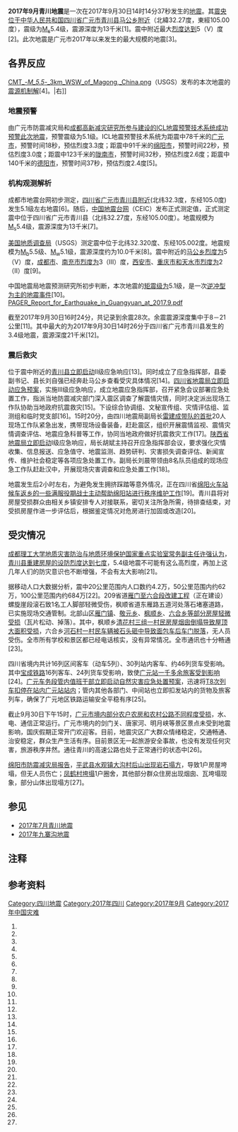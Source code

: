 **2017年9月青川地震**是一次在2017年9月30日14时14分37秒发生的[地震](../Page/地震.md "wikilink")。其[震央位于](../Page/震央.md "wikilink")[中华人民共和国](https://zh.wikipedia.org/wiki/中华人民共和国 "wikilink")[四川省](../Page/四川省.md "wikilink")[广元市](../Page/广元市.md "wikilink")[青川县](https://zh.wikipedia.org/wiki/青川县 "wikilink")[马公乡附近](https://zh.wikipedia.org/wiki/马公乡 "wikilink")（北緯32.27度，東經105.00度），震级为[M<sub>s</sub>](../Page/面波震级.md "wikilink")5.4级，震源深度为13千米\[1\]。震中附近最大[烈度达到](https://zh.wikipedia.org/wiki/修订麦加利地震烈度 "wikilink")5（V）度\[2\]。此次地震是广元市2017年以来发生的最大规模的地震\[3\]。

## 各界反应

[CMT_-_M_5.5_-_3km_WSW_of_Magong,_China.png](https://zh.wikipedia.org/wiki/File:CMT_-_M_5.5_-_3km_WSW_of_Magong,_China.png "fig:CMT_-_M_5.5_-_3km_WSW_of_Magong,_China.png")（USGS）发布的本次地震的[震源机制解](../Page/震源机制解.md "wikilink")\[4\]。|右\]\]

### 地震预警

由广元市防震减灾局和[成都高新减灾研究所参与建设的](https://zh.wikipedia.org/wiki/成都高新减灾研究所 "wikilink")[ICL地震预警技术系统成功预警此次地震](../Page/ICL地震预警技术系统.md "wikilink")，预警震级为5.1级。ICL地震预警技术系统为距震中78千米的[广元市](../Page/广元市.md "wikilink")，预警时间18秒，预估烈度3.3度；距震中91千米的[绵阳市](../Page/绵阳市.md "wikilink")，预警时间22秒，预估烈度3.0度；距震中123千米的[陇南市](../Page/陇南市.md "wikilink")，预警时间32秒，预估烈度2.6度；距震中140千米的[德阳市](../Page/德阳市.md "wikilink")，预警时间37秒，预估烈度2.4度\[5\]。

### 机构观测解析

成都市地震台网初步测定，[四川省](../Page/四川省.md "wikilink")[广元市](../Page/广元市.md "wikilink")[青川县附近](https://zh.wikipedia.org/wiki/青川县 "wikilink")(北纬32.3度，东经105.0度)发生5.1级左右地震\[6\]。随后，[中国地震台网](../Page/中国地震台网.md "wikilink")（CEIC）发布正式测定值，正式测定震中位于四川省广元市青川县（北纬32.27度，东经105.00度）。地震规模为[M<sub>s</sub>](../Page/面波震级.md "wikilink")5.4级，震源深度为13千米\[7\]。

[美国地质调查局](https://zh.wikipedia.org/wiki/美国地质调查局 "wikilink")（USGS）测定震中位于北纬32.320度、东经105.002度。地震规模为[M<sub>b</sub>](../Page/体波震级.md "wikilink")5.5级、[M<sub>w</sub>](https://zh.wikipedia.org/wiki/矩震级 "wikilink")5.1级，震源深度约为10.0千米\[8\]。震中附近的[马公乡烈度为](https://zh.wikipedia.org/wiki/马公乡 "wikilink")5（V）度，[成都市](../Page/成都市.md "wikilink")、[南充市烈度为](../Page/南充市.md "wikilink")3（III）度，[西安市](../Page/西安市.md "wikilink")、[重庆市和](../Page/重庆市.md "wikilink")[天水市烈度为](https://zh.wikipedia.org/wiki/天水市 "wikilink")2（II）度\[9\]。

中国地震局地震预测研究所初步判断，本次地震的[矩震级为](https://zh.wikipedia.org/wiki/矩震级 "wikilink")5.1级，是一次[逆冲型为主的地震事件](https://zh.wikipedia.org/wiki/逆冲型 "wikilink")\[10\]。[PAGER_Report_for_Earthquake_in_Guangyuan_at_2017.9.pdf](https://zh.wikipedia.org/wiki/File:PAGER_Report_for_Earthquake_in_Guangyuan_at_2017.9.pdf "fig:PAGER_Report_for_Earthquake_in_Guangyuan_at_2017.9.pdf")

截至2017年9月30日16时24分，共记录到余震28次。余震震源深度集中于8－21公里\[11\]。其中最大的为2017年9月30日14时26分于四川省广元市青川县发生的3.4级地震，震源深度21千米\[12\]。

### 震后救灾

位于震中附近的[青川县立即启动](https://zh.wikipedia.org/wiki/青川县 "wikilink")Ⅱ级应急响应\[13\]。同时成立了应急指挥部，县委副书记、县长刘自强已经奔赴马公乡查看受灾具体情况\[14\]。[四川省地震局立即启动应急预案](../Page/四川省.md "wikilink")，实施III级应急响应，成立地震应急指挥部，召开紧急会议部署应急处置工作，指派当地防震减灾部门深入震区调查了解震情灾情，同时决定派出现场工作队协助当地政府抗震救灾\[15\]。下设综合协调组、文秘宣传组、灾情评估组、监测组和临时党支部\[16\]。15时20分，由四川地震局副局长[雷建成带队的首批](https://zh.wikipedia.org/wiki/雷建成 "wikilink")20人现场工作队紧急出发，携带现场设备装备，赶赴震区，组织开展震情监视、震情灾情调查评估、地震应急科普等工作，协同当地政府做好抗震救灾工作\[17\]。[陕西省地震局立即启动](../Page/陕西省.md "wikilink")Ⅰ级应急响应，局长胡斌主持召开应急指挥部会议，要求强化灾情收集、信息报送、应急值守、地震监测、趋势研判、灾害损失调查评估、新闻宣传、维护社会稳定等各项应急处置工作。副局长刘晨带领由8名队员组成的现场应急工作队赶赴汉中，开展现场灾害调查和应急处置工作\[18\]。

地震发生后2小时左右，为避免发生拥挤踩踏等意外情况，正在四川省[绵阳火车站候车返乡的一些满服役期战士主动帮助绵阳站进行秩序维护工作](../Page/绵阳站.md "wikilink")\[19\]。青川县将对房屋受损群众由相关乡镇安排专人对接联系，密切关注所急所需，待排查结束，对受损房屋作进一步评估后，根据鉴定情况对危房进行加固或改造\[20\]。

## 受灾情况

[成都理工大学地质灾害防治与地质环境保护国家重点实验室常务副主任许强认为](../Page/成都理工大学.md "wikilink")，[青川县重建房屋的设防烈度达到七度](https://zh.wikipedia.org/wiki/青川县 "wikilink")，5.4级地震不可能有这么高烈度，再加上这几年人们的防灾意识也不断增强，不会有太大影响\[21\]。

据移动人口大数据分析，震中20公里范围内人口数约4.2万，50公里范围内约62万，100公里范围内约684万\[22\]。209省道[雁门至](https://zh.wikipedia.org/wiki/雁门 "wikilink")[六合段改建工程](https://zh.wikipedia.org/wiki/六合 "wikilink")（正在建设）螺旋崖段滚石致1名工人脚部轻微受伤，枫顺省道东雁路五道河处落石堵塞道路，已实施现场交通管制。北部山区[雁门镇](https://zh.wikipedia.org/wiki/雁门镇 "wikilink")、[敬元乡](https://zh.wikipedia.org/wiki/敬元乡 "wikilink")、[枫顺乡](https://zh.wikipedia.org/wiki/枫顺乡 "wikilink")、[六合乡等部分房屋轻微受损](https://zh.wikipedia.org/wiki/六合乡 "wikilink")（瓦片松动、掉落）。其中，枫顺乡[清花村三组一村民房屋烟囱倒塌导致屋顶大面积受损](https://zh.wikipedia.org/wiki/清花村 "wikilink")，六合乡[河石村一村民车辆被石头砸中导致面包车后车门脱落](https://zh.wikipedia.org/wiki/河石村 "wikilink")，无人员受伤。全市所有学校和景区都已经电话核实，没有异常情况。全市通讯也十分畅通\[23\]。

四川省境内共计16列区间客车（动车5列）、30列站内客车、约46列货车受影响。其中[宝成铁路](../Page/宝成铁路.md "wikilink")16列客车、24列货车受影响，致使[广元站一千多余旅客受到影响](https://zh.wikipedia.org/wiki/广元站 "wikilink")\[24\]。[广元车务段管内值班干部立即启动自然灾害应急处置预案](https://zh.wikipedia.org/wiki/广元车务段 "wikilink")，迅速将[T8次列车扣停在站内广元站站内](https://zh.wikipedia.org/wiki/T8次列车 "wikilink")；管内其他各部门、中间站也立即扣发站内的货物及旅客列车，确保了广元地区铁路运输安全平稳有序\[25\]。

截止9月30日下午15时，[广元市境内部分农户农房和农村公路不同程度受损](../Page/广元市.md "wikilink")，水、电、通信正常运行。广元市境内的剑门关、唐家河、明月峡等景区景点未受到地震影响，国庆假期正常开门欢迎客。目前，地震灾区广大群众情绪稳定，交通畅通、治安稳定，群众生产生活有序。目前景区无一起旅游安全事故，也没有发现任何灾害，旅游秩序井然。通往青川的高速公路也处于正常通行的状态中\[26\]。

[绵阳市防震减灾局报告](../Page/绵阳市.md "wikilink")，[平武县](../Page/平武县.md "wikilink")[水观镇](https://zh.wikipedia.org/wiki/水观镇 "wikilink")[大沟村后山出现岩石塌方](https://zh.wikipedia.org/wiki/大沟村 "wikilink")，导致1户房屋垮塌，但无人员伤亡；[凤鹤村垮塌](https://zh.wikipedia.org/wiki/凤鹤村 "wikilink")1户圈舍，其他部分群众住房出现烟囱、瓦垮塌现象，部分山体出现塌方\[27\]。

## 参见

  - [2017年7月青川地震](https://zh.wikipedia.org/wiki/2017年7月青川地震 "wikilink")
  - [2017年九寨沟地震](../Page/2017年九寨沟地震.md "wikilink")

## 注释

<references group="註" />

## 参考资料

[Category:四川地震](https://zh.wikipedia.org/wiki/Category:四川地震 "wikilink")
[Category:2017年四川](https://zh.wikipedia.org/wiki/Category:2017年四川 "wikilink")
[Category:2017年9月](https://zh.wikipedia.org/wiki/Category:2017年9月 "wikilink")
[Category:2017年中国灾难](https://zh.wikipedia.org/wiki/Category:2017年中国灾难 "wikilink")

1.
2.
3.
4.
5.

6.

7.
8.
9.

10.

11.
12.

13.
14.

15.
16.

17.

18.

19.

20.

21.
22.
23.
24.

25.

26.

27.
